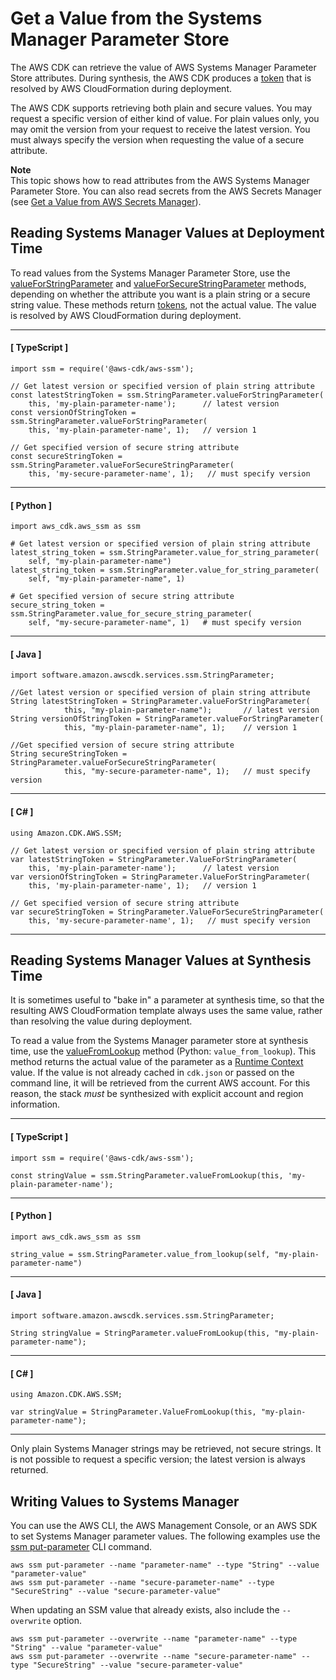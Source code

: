 # Get a Value from the Systems Manager Parameter Store<a name="get_ssm_value"></a>

The AWS CDK can retrieve the value of AWS Systems Manager Parameter Store attributes\. During synthesis, the AWS CDK produces a [token](tokens.md) that is resolved by AWS CloudFormation during deployment\.

The AWS CDK supports retrieving both plain and secure values\. You may request a specific version of either kind of value\. For plain values only, you may omit the version from your request to receive the latest version\. You must always specify the version when requesting the value of a secure attribute\.

**Note**  
 This topic shows how to read attributes from the AWS Systems Manager Parameter Store\. You can also read secrets from the AWS Secrets Manager \(see [Get a Value from AWS Secrets Manager](get_secrets_manager_value.md)\)\.

## Reading Systems Manager Values at Deployment Time<a name="ssm_read"></a>

To read values from the Systems Manager Parameter Store, use the [valueForStringParameter](https://docs.aws.amazon.com/cdk/api/latest/docs/@aws-cdk_aws-ssm.StringParameter.html#static-value-for-string-parameterscope-parametername-version) and [valueForSecureStringParameter](https://docs.aws.amazon.com/cdk/api/latest/docs/@aws-cdk_aws-ssm.StringParameter.html#static-value-for-secure-string-parameterscope-parametername-version) methods, depending on whether the attribute you want is a plain string or a secure string value\. These methods return [tokens](tokens.md), not the actual value\. The value is resolved by AWS CloudFormation during deployment\.

------
#### [ TypeScript ]

```
import ssm = require('@aws-cdk/aws-ssm');

// Get latest version or specified version of plain string attribute
const latestStringToken = ssm.StringParameter.valueForStringParameter(
    this, 'my-plain-parameter-name');      // latest version
const versionOfStringToken = ssm.StringParameter.valueForStringParameter(
    this, 'my-plain-parameter-name', 1);   // version 1

// Get specified version of secure string attribute
const secureStringToken = ssm.StringParameter.valueForSecureStringParameter(
    this, 'my-secure-parameter-name', 1);   // must specify version
```

------
#### [ Python ]

```
import aws_cdk.aws_ssm as ssm
          
# Get latest version or specified version of plain string attribute
latest_string_token = ssm.StringParameter.value_for_string_parameter(
    self, "my-plain-parameter-name")
latest_string_token = ssm.StringParameter.value_for_string_parameter(
    self, "my-plain-parameter-name", 1)

# Get specified version of secure string attribute
secure_string_token = ssm.StringParameter.value_for_secure_string_parameter(
    self, "my-secure-parameter-name", 1)   # must specify version
```

------
#### [ Java ]

```
import software.amazon.awscdk.services.ssm.StringParameter;

//Get latest version or specified version of plain string attribute
String latestStringToken = StringParameter.valueForStringParameter(
            this, "my-plain-parameter-name");       // latest version
String versionOfStringToken = StringParameter.valueForStringParameter(
            this, "my-plain-parameter-name", 1);    // version 1

//Get specified version of secure string attribute
String secureStringToken = StringParameter.valueForSecureStringParameter(
            this, "my-secure-parameter-name", 1);   // must specify version
```

------
#### [ C\# ]

```
using Amazon.CDK.AWS.SSM;

// Get latest version or specified version of plain string attribute
var latestStringToken = StringParameter.ValueForStringParameter(
    this, 'my-plain-parameter-name');      // latest version
var versionOfStringToken = StringParameter.ValueForStringParameter(
    this, 'my-plain-parameter-name', 1);   // version 1

// Get specified version of secure string attribute
var secureStringToken = StringParameter.ValueForSecureStringParameter(
    this, 'my-secure-parameter-name', 1);   // must specify version
```

------

## Reading Systems Manager Values at Synthesis Time<a name="ssm_read"></a>

It is sometimes useful to "bake in" a parameter at synthesis time, so that the resulting AWS CloudFormation template always uses the same value, rather than resolving the value during deployment\.

To read a value from the Systems Manager parameter store at synthesis time, use the [valueFromLookup](https://docs.aws.amazon.com/cdk/api/latest/docs/@aws-cdk_aws-ssm.StringParameter.html#static-value-wbr-from-wbr-lookupscope-parametername) method \(Python: `value_from_lookup`\)\. This method returns the actual value of the parameter as a [Runtime Context](context.md) value\. If the value is not already cached in `cdk.json` or passed on the command line, it will be retrieved from the current AWS account\. For this reason, the stack *must* be synthesized with explicit account and region information\.

------
#### [ TypeScript ]

```
import ssm = require('@aws-cdk/aws-ssm');

const stringValue = ssm.StringParameter.valueFromLookup(this, 'my-plain-parameter-name');
```

------
#### [ Python ]

```
import aws_cdk.aws_ssm as ssm

string_value = ssm.StringParameter.value_from_lookup(self, "my-plain-parameter-name")
```

------
#### [ Java ]

```
import software.amazon.awscdk.services.ssm.StringParameter;

String stringValue = StringParameter.valueFromLookup(this, "my-plain-parameter-name");
```

------
#### [ C\# ]

```
using Amazon.CDK.AWS.SSM;

var stringValue = StringParameter.ValueFromLookup(this, "my-plain-parameter-name");
```

------

Only plain Systems Manager strings may be retrieved, not secure strings\. It is not possible to request a specific version; the latest version is always returned\.

## Writing Values to Systems Manager<a name="ssm_write"></a>

You can use the AWS CLI, the AWS Management Console, or an AWS SDK to set Systems Manager parameter values\. The following examples use the [ssm put\-parameter](https://docs.aws.amazon.com/cli/latest/reference/ssm/put-parameter.html) CLI command\.

```
aws ssm put-parameter --name "parameter-name" --type "String" --value "parameter-value"
aws ssm put-parameter --name "secure-parameter-name" --type "SecureString" --value "secure-parameter-value"
```

When updating an SSM value that already exists, also include the `--overwrite` option\.

```
aws ssm put-parameter --overwrite --name "parameter-name" --type "String" --value "parameter-value"
aws ssm put-parameter --overwrite --name "secure-parameter-name" --type "SecureString" --value "secure-parameter-value"
```